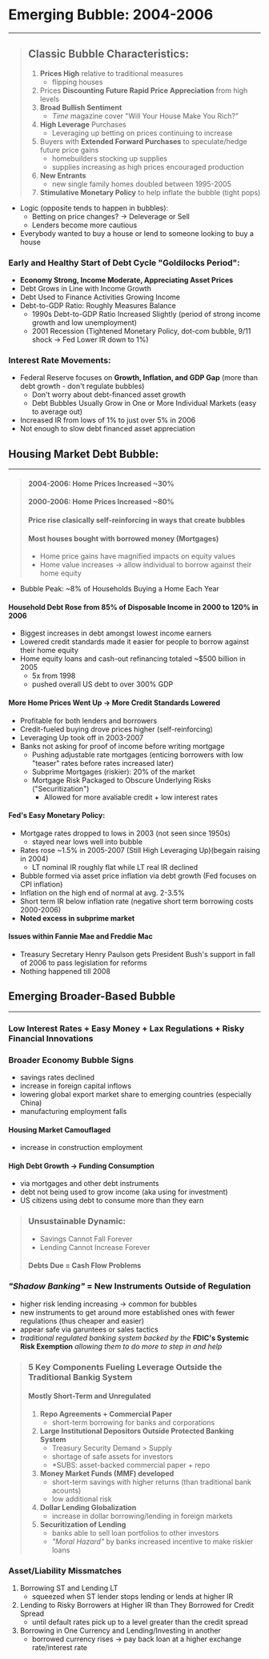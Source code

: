 # Emerging Bubble: 2004-2006
---

> ## Classic Bubble Characteristics: 
> 1. **Prices High** relative to traditional measures
>     - flipping houses 
> 2. Prices **Discounting Future Rapid Price Appreciation** from high levels
> 3. **Broad Bullish Sentiment**
>     - *Time* magazine cover "Will Your House Make You Rich?"
> 4. **High Leverage** Purchases 
>     - Leveraging up betting on prices continuing to increase 
> 5. Buyers with **Extended Forward Purchases** to speculate/hedge future price gains
>     - homebuilders stocking up supplies 
>     - supplies increasing as high prices encouraged production 
> 6. **New Entrants**
>     - new single family homes doubled between 1995-2005
> 7. **Stimulative Monetary Policy** to help inflate the bubble (tight pops)
- Logic (opposite tends to happen in bubbles): 
    - Betting on price changes? -> Deleverage or Sell
    - Lenders become more cautious 
- Everybody wanted to buy a house or lend to someone looking to buy a house

### Early and Healthy Start of Debt Cycle "Goldilocks Period":
- **Economy Strong, Income Moderate, Appreciating Asset Prices** 
- Debt Grows in Line with Income Growth 
- Debt Used to Finance Activities Growing Income 
- Debt-to-GDP Ratio: Roughly Measures Balance 
    - 1990s Debt-to-GDP Ratio Increased Slightly (period of strong income growth and low unemployment)
    - 2001 Recession (Tightened Monetary Policy, dot-com bubble, 9/11 shock -> Fed Lower IR down to 1%)


### Interest Rate Movements: 
- Federal Reserve focuses on **Growth, Inflation, and GDP Gap** (more than debt growth - don't regulate bubbles)
    - Don't worry about debt-financed asset growth 
    - Debt Bubbles Usually Grow in One or More Individual Markets (easy to average out) 
- Increased IR from lows of 1% to just over 5% in 2006 
- Not enough to slow debt financed asset appreciation 

## Housing Market Debt Bubble: 
---
> #### 2004-2006: Home Prices Increased ~30%
> #### 2000-2006: Home Prices Increased ~80%
> #### Price rise clasically self-reinforcing in ways that create bubbles
> #### Most houses bought with borrowed money (Mortgages)
> - Home price gains have magnified impacts on equity values  
> - Home value increases -> allow individual to borrow against their home equity 
- Bubble Peak: ~8% of Households Buying a Home Each Year
#### Household Debt Rose from 85% of Disposable Income in 2000 to 120% in 2006
- Biggest increases in debt amongst lowest income earners 
- Lowered credit standards made it easier for people to borrow against their home equity 
- Home equity loans and cash-out refinancing totaled ~$500 billion in 2005
    - 5x from 1998
    - pushed overall US debt to over 300% GDP
#### More Home Prices Went Up -> More Credit Standards Lowered 
- Profitable for both lenders and borrowers 
- Credit-fueled buying drove prices higher (self-reinforcing)
- Leveraging Up took off in 2003-2007 
- Banks not asking for proof of income before writing mortgage 
    - Pushing adjustable rate mortgages (enticing borrowers with low "teaser" rates before rates increased later)
    - Subprime Mortgages (riskier): 20% of the market 
    - Mortgage Risk Packaged to Obscure Underlying Risks ("Securitization")
        - Allowed for more avaliable credit + low interest rates 
#### Fed's Easy Monetary Policy: 
- Mortgage rates dropped to lows in 2003 (not seen since 1950s) 
    - stayed near lows well into bubble
- Rates rose ~1.5% in 2005-2007 (Still High Leveraging Up)(begain raising in 2004)
    - LT nominal IR roughly flat while LT real IR declined 
- Bubble formed via asset price inflation via debt growth (Fed focuses on CPI inflation)
- Inflation on the high end of normal at avg. 2-3.5%
- Short term IR below inflation rate (negative short term borrowing costs 2000-2006)
- **Noted excess in subprime market**

#### Issues within Fannie Mae and Freddie Mac 
- Treasury Secretary Henry Paulson gets President Bush's support in fall of 2006 to pass legislation for reforms 
- Nothing happened till 2008

## Emerging Broader-Based Bubble 
--- 
### Low Interest Rates + Easy Money + Lax Regulations + Risky Financial Innovations
### Broader Economy Bubble Signs 
- savings rates declined 
- increase in foreign capital inflows
- lowering global export market share to emerging countries (especially China)
- manufacturing employment falls 
#### Housing Market Camouflaged 
- increase in construction employment 
#### High Debt Growth -> Funding Consumption 
- via mortgages and other debt instruments
- debt not being used to grow income (aka using for investment)
- US citizens using debt to consume more than they earn 
> ### Unsustainable Dynamic: 
> - Savings Cannot Fall Forever
> - Lending Cannot Increase Forever 
> #### Debts Due = Cash Flow Problems 

### *"Shadow Banking"* = New Instruments Outside of Regulation 
- higher risk lending increasing -> common for bubbles 
- new instruments to get around more established ones with fewer regulations (thus cheaper and easier)
- appear safe via garuntees or sales tactics 
- *traditional regulated banking system backed by the* **FDIC's Systemic Risk Exemption** *allowing them to do more to step in and help*

> ### 5 Key Components Fueling Leverage Outside the Traditional Bankig System 
> #### Mostly Short-Term and Unregulated 
> 1. **Repo Agreements + Commercial Paper**
>       - short-term borrowing for banks and corporations 
> 2. **Large Institutional Depositors Outside Protected Banking System**
>       - Treasury Security Demand > Supply 
>       - shortage of safe assets for investors 
>       - *SUBS: asset-backed commercial paper + repo 
> 3. **Money Market Funds (MMF) developed**
>       - short-term savings with higher returns (than traditional bank acounts)
>       - low additional risk 
> 4. **Dollar Lending Globalization**
>       - increase in dollar borrowing/lending in foreign markets 
> 5. **Securitization of Lending**
>       - banks able to sell loan portfolios to other investors 
>       - *"Moral Hazard"* by banks increased incentive to make riskier loans 

### Asset/Liability Missmatches 
1. Borrowing ST and Lending LT 
    - squeezed when ST lender stops lending or lends at higher IR 
2. Lending to Risky Borrowers at Higher IR than They Borrowed for Credit Spread 
    - until default rates pick up to a level greater than the credit spread 
3. Borrowing in One Currency and Lending/Investing in another 
    - borrowed currency rises -> pay back loan at a higher exchange rate/interest rate 